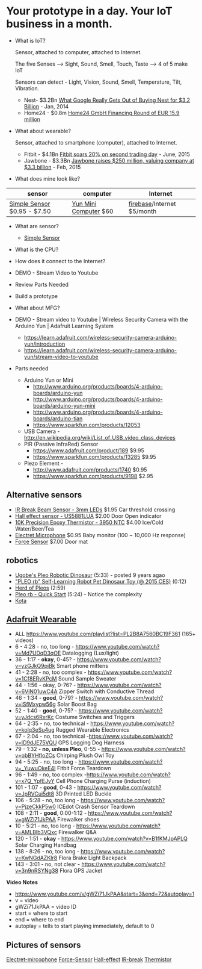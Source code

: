 # Your prototype in a day. Your IoT business in a month. 

- What is IoT?

    Sensor, attached to computer, attached to Internet.

    The five Senses --> Sight, Sound, Smell, Touch, Taste --> 4 of 5 make IoT

    Sensors can detect - Light, Vision, Sound, Smell, Temperature, Tilt, Vibration.

    - Nest- $3.2Bn [What Google Really Gets Out of Buying Nest for $3.2 Billion](http://www.wired.com/2014/01/googles-3-billion-nest-buy-finally-make-internet-things-real-us/) - Jan, 2014
    - Home24 - $0.8m [Home24 GmbH Financing Round of EUR 15.9 million](http://rocketinternet.pr.co/92518-home24-gmbh-financing-round-of-eur-15-9-million)

- What about wearable?

    Sensor, attached to smartphone (computer), attached to Internet.

    - Fitbit - $4.1Bn  [Fitbit soars 20% on second trading day](http://www.cnbc.com/2015/06/22/fitbit-stock-opens-up-more-than-10.html) - June, 2015
    - Jawbone - $3.3Bn [Jawbone raises $250 million, valuing company at $3.3 billion](http://www.cnbc.com/2014/02/13/jawbone-raises-250-million-valuing-company-at-33-billion.html) - Feb, 2015

- What does mine look like?

|  sensor | computer | Internet |
|------------------------------|------------------------------|------------------------------|
| [Simple Sensor](NOTESonSensors.md)  $0.95 - $7.50  | [Yun Mini Computer](http://world.arduino.org/en/arduino-yun-mini.html)  $60 | [firebase](https://www.firebase.com/pricing.html)/Internet $5/month |

- What are sensor?

    - [Simple Sensor](NOTESonSensors.md)

- What is the CPU?
- How does it connect to the Internet?
- DEMO - Stream Video to Youtube
- Review Parts Needed
- Build a prototype
- What about MFG?




- DEMO - Stream video to Youtube | Wireless Security Camera with the Arduino Yun | Adafruit Learning System
    - https://learn.adafruit.com/wireless-security-camera-arduino-yun/introduction
    - https://learn.adafruit.com/wireless-security-camera-arduino-yun/stream-video-to-youtube

- Parts needed 
    - Arduino Yun or Mini  
        - http://www.arduino.org/products/boards/4-arduino-boards/arduino-yun
        - http://www.arduino.org/products/boards/4-arduino-boards/arduino-yun-mini
        - http://www.arduino.org/products/boards/4-arduino-boards/arduino-tian
        - https://www.sparkfun.com/products/12053
    - USB Camera  - http://en.wikipedia.org/wiki/List_of_USB_video_class_devices
    - PIR (Passive InfraRed) Sensor
        - https://www.adafruit.com/product/189  $9.95
        - https://www.sparkfun.com/products/13285 $9.95
    - Piezo Element - 
        - http://www.adafruit.com/products/1740 $0.95
        - https://www.sparkfun.com/products/9198 $2.95

## Alternative sensors ##

- [IR Break Beam Sensor - 3mm LEDs](http://www.adafruit.com/products/2167) $1.95
    Car threshold crossing
- [Hall effect sensor - US5881LUA](http://www.adafruit.com/products/158) $2.00
    Door Open indicator
- [10K Precision Epoxy Thermistor - 3950 NTC](http://www.adafruit.com/products/372) $4.00
    Ice/Cold Water/Beer/Tea
- [Electret Microphone](https://www.sparkfun.com/products/8635) $0.95
    Baby monitor (100 ~ 10,000 Hz response)
- [Force Sensor](https://www.adafruit.com/products/166) $7.00
    Door mat

## robotics ##

- [Ugobe's Pleo Robotic Dinosaur](https://www.youtube.com/watch?v=E0C55PEcj5E) (5:33) - posted 9 years agao
- ["PLEO rb" Self-Learning Robot Pet Dinosaur Toy (@ 2015 CES)](https://www.youtube.com/watch?v=kOWF-L8Prxs) (0:12)
- [Herd of Pleos](https://www.youtube.com/watch?v=XFmY5iKopug) (2:59)
- [Pleo rb - Quick Start](https://www.youtube.com/watch?v=1bOYMqqkpWM) (5:24) - Notice the complexity
- [Kota](https://www.youtube.com/watch?v=w5c3Wq0jpps)

## [Adafruit Wearable](https://www.adafruit.com/category/65) ##

- ALL https://www.youtube.com/playlist?list=PL2B8A7560BC19F361  (165+ videos)
- 6 - 4:28 - no, too long - https://www.youtube.com/watch?v=Md7UDqD3qOE Datalogging (Lux/light) 
- 36 - 1:17 - <b>okay</b>, 0-45? - https://www.youtube.com/watch?v=yzGJkQ9pjBk Smart phone mittens
- 41 - 2:28 - no, too complex - https://www.youtube.com/watch?v=1Cf8ERvKPcM Sound Sample Sweater
- 44 - 1:56 - okay, 0-76? - https://www.youtube.com/watch?v=6ViN01uwC4A Zipper Switch with Conductive Thread
- 46 - 1:34 - <b>good</b>, 0-79? - https://www.youtube.com/watch?v=iSfMxypw56g Solar Boost Bag
- 52 - 1:40 - <b>good</b>, 0-75? - https://www.youtube.com/watch?v=yJdcs6RxrKc Costume Switches and Triggers
- 64 - 2:35 - no, too technical - https://www.youtube.com/watch?v=kolq3eSu4ug Rugged Wearable Electronics
- 67 - 2:04 - no, too technical -https://www.youtube.com/watch?v=ID9dJE75VQU GPS Logging Dog Harness
- 79 - 1:32 - <b>no, unless Pleo</b>, 0-55 - https://www.youtube.com/watch?v=obBYHfIoZCs Chirping Plush Owl Toy
- 94 - 5:25 - no, too long - https://www.youtube.com/watch?v=_YuwuOkeE4I Fitbit Force Teardown
- 96 - 1:49 - no, too complex -https://www.youtube.com/watch?v=x7Q_YpfEJvY Cell Phone Charging Purse (induction)
- 101 - 1:07 - <b>good</b>, 0-43 - https://www.youtube.com/watch?v=JpRVCui5dt8 3D Printed LED Buckle
- 106 - 5:28 - no, too long - https://www.youtube.com/watch?v=PjzeCkkP5w0 ICEdot Crash Sensor Teardown
- 108 - 2:11 - <b>good</b>, 0:00-1:12  - https://www.youtube.com/watch?v=gWZi71JkPAA Firewalker shoes
- 10  - 5:21 - no, too long - https://www.youtube.com/watch?v=AMLBlb3VQxc Firewalker Q&A
- 120 - 1:51 - <b>okay</b> - https://www.youtube.com/watch?v=B1fKMJpAPLQ Solar Charging Handbag
- 138 - 8:26 - no, too long - https://www.youtube.com/watch?v=KwNGdAZKIr8 Flora Brake Light Backpack
- 143 - 3:01 - no, not clear - https://www.youtube.com/watch?v=3n9nRSYNg38 Flora GPS Jacket

**Video Notes**

- https://www.youtube.com/v/gWZi71JkPAA&start=3&end=72&autoplay=1
- v = video
- gWZi71JkPAA = video ID
- start = where to start
- end = where to end
- autoplay = tells to start playing immediately, default to 0


## Pictures of sensors ##

[Electret-mircophone](images/Electret-mircophone_08635-04-L.jpg)
[Force-Sensor](images/Force-Sensor_166-00.jpg)
[Hall-effect](images/Hall-effect_158-00.jpg)
[IR-break](images/IR-break_2167-03.jpg)
[Thermistor](images/Thermistor_372-00.jpg)
